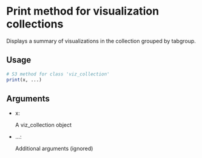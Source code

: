 # Print method for visualization collections

Displays a summary of visualizations in the collection grouped by
tabgroup.

## Usage

``` r
# S3 method for class 'viz_collection'
print(x, ...)
```

## Arguments

- x:

  A viz_collection object

- ...:

  Additional arguments (ignored)
